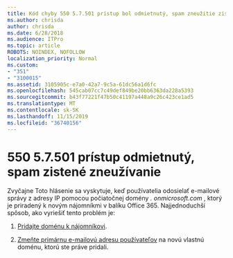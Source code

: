 ```yaml
---
title: Kód chyby 550 5.7.501 prístup bol odmietnutý, spam zneužitie zistené
ms.author: chrisda
author: chrisda
ms.date: 6/28/2018
ms.audience: ITPro
ms.topic: article
ROBOTS: NOINDEX, NOFOLLOW
localization_priority: Normal
ms.custom:
- "351"
- "3100015"
ms.assetid: 3105905c-e7a0-42a7-9c5a-61dc56a1d6fc
ms.openlocfilehash: 545cab07cc7c49def849be20bb6363da228a5393
ms.sourcegitcommit: b43f77221f47b50c41197a448a9c26c423ce1ad5
ms.translationtype: MT
ms.contentlocale: sk-SK
ms.lasthandoff: 11/15/2019
ms.locfileid: "36740156"
---
```

# <a name="550-57501-access-denied-spam-abuse-detected"></a>550 5.7.501 prístup odmietnutý, spam zistené zneužívanie

Zvyčajne Toto hlásenie sa vyskytuje, keď používatelia odosielať e-mailové správy z adresy IP pomocou počiatočnej domény *. onmicrosoft.com* , ktorý je priradený k novým nájomníkmi v balíku Office 365. Najjednoduchší spôsob, ako vyriešiť tento problém je:

1. [Pridajte doménu k nájomníkovi](https://docs.microsoft.com//office365/admin/setup/add-domain).

2. [Zmeňte primárnu e-mailovú adresu používateľov](https://docs.microsoft.com//office365/admin/add-users/change-a-user-name-and-email-address) na novú vlastnú doménu, ktorú ste práve pridali.
